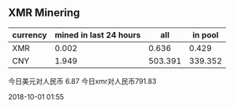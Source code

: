 ## XMR Minering

|currency|mined in last 24 hours|all|in pool|
|---|---|---|---|
|XMR|0.002|0.636|0.429|
|CNY|1.949|503.391|339.352|

今日美元对人民币 6.87	今日xmr对人民币791.83


2018-10-01 01:55